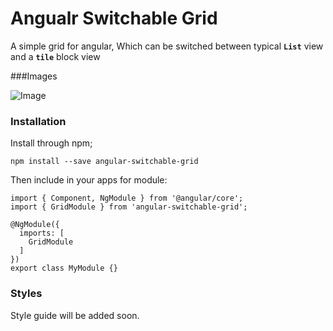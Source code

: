 # Angualr Switchable Grid

A simple grid for angular, Which can be switched between typical **`List`** view and a **`tile`** block view


###Images

![Image](../../assets/module_preview.gif)

### Installation

Install through npm;

    npm install --save angular-switchable-grid
    
Then include in your apps for module:
    
    import { Component, NgModule } from '@angular/core';
    import { GridModule } from 'angular-switchable-grid';
     
    @NgModule({
      imports: [
        GridModule
      ]
    })
    export class MyModule {}


### Styles 

Style guide will be added soon.
